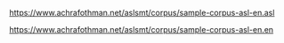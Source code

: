 https://www.achrafothman.net/aslsmt/corpus/sample-corpus-asl-en.asl



https://www.achrafothman.net/aslsmt/corpus/sample-corpus-asl-en.en